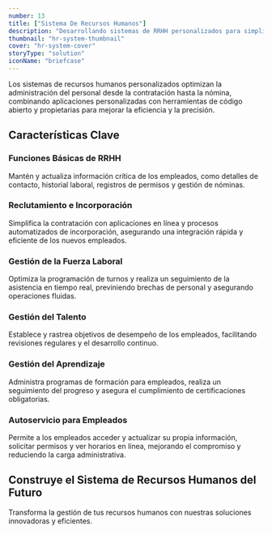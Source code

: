 ```yaml
---
number: 13
title: ["Sistema De Recursos Humanos"]
description: "Desarrollando sistemas de RRHH personalizados para simplificar la administración del personal, mejorar la eficiencia y asegurar el cumplimiento regulatorio."
thumbnail: "hr-system-thumbnail"
cover: "hr-system-cover"
storyType: "solution"
iconName: "briefcase"
---
```


Los sistemas de recursos humanos personalizados optimizan la administración del personal desde la contratación hasta la nómina, combinando aplicaciones personalizadas con herramientas de código abierto y propietarias para mejorar la eficiencia y la precisión.

## Características Clave

### Funciones Básicas de RRHH

Mantén y actualiza información crítica de los empleados, como detalles de contacto, historial laboral, registros de permisos y gestión de nóminas.

### Reclutamiento e Incorporación

Simplifica la contratación con aplicaciones en línea y procesos automatizados de incorporación, asegurando una integración rápida y eficiente de los nuevos empleados.

### Gestión de la Fuerza Laboral

Optimiza la programación de turnos y realiza un seguimiento de la asistencia en tiempo real, previniendo brechas de personal y asegurando operaciones fluidas.

### Gestión del Talento

Establece y rastrea objetivos de desempeño de los empleados, facilitando revisiones regulares y el desarrollo continuo.

### Gestión del Aprendizaje

Administra programas de formación para empleados, realiza un seguimiento del progreso y asegura el cumplimiento de certificaciones obligatorias.

### Autoservicio para Empleados

Permite a los empleados acceder y actualizar su propia información, solicitar permisos y ver horarios en línea, mejorando el compromiso y reduciendo la carga administrativa.

## Construye el Sistema de Recursos Humanos del Futuro

Transforma la gestión de tus recursos humanos con nuestras soluciones innovadoras y eficientes.


